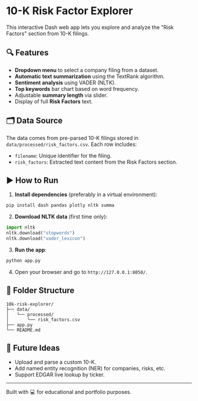 
# 10-K Risk Factor Explorer

This interactive Dash web app lets you explore and analyze the "Risk Factors" section from 10-K filings.

## 🔍 Features

- **Dropdown menu** to select a company filing from a dataset.
- **Automatic text summarization** using the TextRank algorithm.
- **Sentiment analysis** using VADER (NLTK).
- **Top keywords** bar chart based on word frequency.
- Adjustable **summary length** via slider.
- Display of full **Risk Factors** text.

## 🗂 Data Source

The data comes from pre-parsed 10-K filings stored in `data/processed/risk_factors.csv`. Each row includes:
- `filename`: Unique identifier for the filing.
- `risk_factors`: Extracted text content from the Risk Factors section.

## ▶️ How to Run

1. **Install dependencies** (preferably in a virtual environment):

```bash
pip install dash pandas plotly nltk summa
```

2. **Download NLTK data** (first time only):

```python
import nltk
nltk.download("stopwords")
nltk.download("vader_lexicon")
```

3. **Run the app**:

```bash
python app.py
```

4. Open your browser and go to `http://127.0.0.1:8050/`.

## 📁 Folder Structure

```
10k-risk-explorer/
├── data/
│   └── processed/
│       └── risk_factors.csv
├── app.py
└── README.md
```

## 📌 Future Ideas

- Upload and parse a custom 10-K.
- Add named entity recognition (NER) for companies, risks, etc.
- Support EDGAR live lookup by ticker.

---

Built with 💻 for educational and portfolio purposes.
